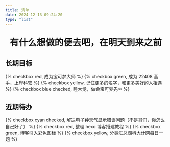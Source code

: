 ```yaml
---
title: 清单
date: 2024-12-13 09:24:20
type: "list"
---
```

<p style="font-weight: bold; font-size: 2em; text-align: center;">有什么想做的便去吧，在明天到来之前</p>

## 长期目标

{% checkbox red, 成为宝可梦大师 %}
{% checkbox green, 成为 22408 高手，上岸科软 %}
{% checkbox yellow, 记住更多的名字，和更多美好的人相遇 %}
{% checkbox blue checked, 睡大觉，做会宝可梦先💤 %}

## 近期待办
{% checkbox cyan checked, 解决电子钟天气显示错误问题（不是哥们，你怎么自己好了） %}
{% checkbox red, 整理 hexo 博客搭建教程 %}
{% checkbox green, 博客引入彩色图标 %}
{% checkbox yellow, 分类汇总湖科大计网每日一题 %}